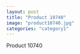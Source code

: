 ```yaml
---
layout: post
title: "Product 10740"
image: "product10740.jpg"
categories: "category1"
---
```

Product 10740
